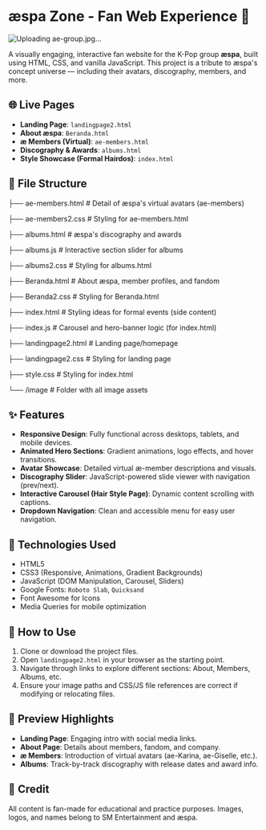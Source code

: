 # æspa Zone - Fan Web Experience 🌟
![Uploading ae-group.jpg…]()

A visually engaging, interactive fan website for the K-Pop group **æspa**, built using HTML, CSS, and vanilla JavaScript. This project is a tribute to æspa's concept universe — including their avatars, discography, members, and more.

## 🌐 Live Pages

- **Landing Page**: `landingpage2.html`
- **About æspa**: `Beranda.html`
- **æ Members (Virtual)**: `ae-members.html`
- **Discography & Awards**: `albums.html`
- **Style Showcase (Formal Hairdos)**: `index.html`

## 📁 File Structure
├── ae-members.html # Detail of æspa's virtual avatars (ae-members)

├── ae-members2.css # Styling for ae-members.html

├── albums.html # æspa's discography and awards

├── albums.js # Interactive section slider for albums

├── albums2.css # Styling for albums.html

├── Beranda.html # About æspa, member profiles, and fandom

├── Beranda2.css # Styling for Beranda.html

├── index.html # Styling ideas for formal events (side content)

├── index.js # Carousel and hero-banner logic (for index.html)

├── landingpage2.html # Landing page/homepage

├── landingpage2.css # Styling for landing page

├── style.css # Styling for index.html

└── /image # Folder with all image assets

## ✨ Features

- **Responsive Design**: Fully functional across desktops, tablets, and mobile devices.
- **Animated Hero Sections**: Gradient animations, logo effects, and hover transitions.
- **Avatar Showcase**: Detailed virtual æ-member descriptions and visuals.
- **Discography Slider**: JavaScript-powered slide viewer with navigation (prev/next).
- **Interactive Carousel (Hair Style Page)**: Dynamic content scrolling with captions.
- **Dropdown Navigation**: Clean and accessible menu for easy user navigation.

## 🚀 Technologies Used

- HTML5
- CSS3 (Responsive, Animations, Gradient Backgrounds)
- JavaScript (DOM Manipulation, Carousel, Sliders)
- Google Fonts: `Roboto Slab`, `Quicksand`
- Font Awesome for Icons
- Media Queries for mobile optimization

## 📌 How to Use

1. Clone or download the project files.
2. Open `landingpage2.html` in your browser as the starting point.
3. Navigate through links to explore different sections: About, Members, Albums, etc.
4. Ensure your image paths and CSS/JS file references are correct if modifying or relocating files.

## 📸 Preview Highlights

- **Landing Page**: Engaging intro with social media links.
- **About Page**: Details about members, fandom, and company.
- **æ Members**: Introduction of virtual avatars (ae-Karina, ae-Giselle, etc.).
- **Albums**: Track-by-track discography with release dates and award info.

## 📎 Credit

All content is fan-made for educational and practice purposes. Images, logos, and names belong to SM Entertainment and æspa.
